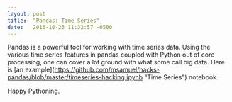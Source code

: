 ```yaml
---
layout: post
title:  “Pandas: Time Series"
date:   2016-10-23 11:32:57 -0500
---
```


Pandas is a powerful tool for working with time series data. Using the various time series features in pandas coupled with Python out of core processing, one can cover a lot ground with what some call big data. Here is [an example](https://github.com/msamuel/hacks-pandas/blob/master/timeseries-hacking.ipynb “Time Series") notebook.

Happy Pythoning.
